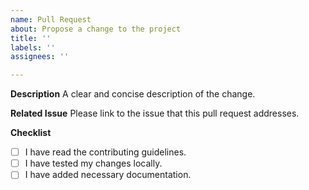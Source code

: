 ```yaml
---
name: Pull Request
about: Propose a change to the project
title: ''
labels: ''
assignees: ''

---
```


**Description**
A clear and concise description of the change.

**Related Issue**
Please link to the issue that this pull request addresses.

**Checklist**
- [ ] I have read the contributing guidelines.
- [ ] I have tested my changes locally.
- [ ] I have added necessary documentation.
